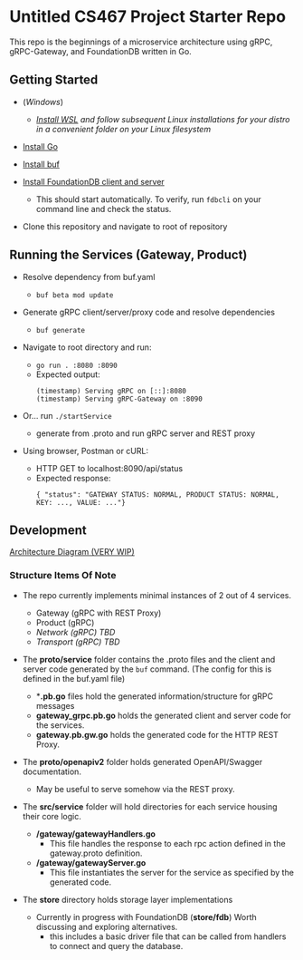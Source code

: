 # Untitled CS467 Project Starter Repo

This repo is the beginnings of a microservice architecture using gRPC, gRPC-Gateway, and FoundationDB written in Go. 

## Getting Started
- (*Windows*)
    - *[Install WSL](https://docs.microsoft.com/en-us/windows/wsl/install-win10) and follow subsequent Linux installations for your distro in a convenient folder on your Linux filesystem*

- [Install Go](https://golang.org/doc/install)

- [Install buf](https://docs.buf.build/installation/) 

- [Install FoundationDB client and server](https://apple.github.io/foundationdb/downloads.html)
    - This should start automatically. To verify, run `fdbcli` on your command line and check the status.

- Clone this repository and navigate to root of repository

## Running the Services (Gateway, Product)

- Resolve dependency from buf.yaml
    - `buf beta mod update`

- Generate gRPC client/server/proxy code and resolve dependencies
    - `buf generate`

- Navigate to root directory and run:
    - `go run . :8080 :8090`
    - Expected output: 
        ```
        (timestamp) Serving gRPC on [::]:8080
        (timestamp) Serving gRPC-Gateway on :8090
        ```

- Or... run `./startService`
    - generate from .proto and run gRPC server and REST proxy

- Using browser, Postman or cURL:
    - HTTP GET to localhost:8090/api/status
    - Expected response:
        ```
        { "status": "GATEWAY STATUS: NORMAL, PRODUCT STATUS: NORMAL, KEY: ..., VALUE: ..."}
        ```

## Development

[Architecture Diagram (VERY WIP)](https://lucid.app/lucidchart/invitations/accept/inv_0a8665be-2794-4854-8e4a-c162c88fc41e?viewport_loc=-291%2C-20%2C2718%2C1354%2C0_0)

### Structure Items Of Note
- The repo currently implements minimal instances of 2 out of 4 services.
    - Gateway (gRPC with REST Proxy)
    - Product (gRPC)
    - *Network (gRPC) TBD* 
    - *Transport (gRPC) TBD*

- The **proto/service** folder contains the .proto files and the client and server code generated by the `buf` command. (The config for this is defined in the buf.yaml file)
    - ***.pb.go** files hold the generated information/structure for gRPC messages
    - **gateway_grpc.pb.go** holds the generated client and server code for the services.
    - **gateway.pb.gw.go** holds the generated code for the HTTP REST Proxy.

- The **proto/openapiv2** folder holds generated OpenAPI/Swagger documentation.
    - May be useful to serve somehow via the REST proxy.

- The **src/service** folder will hold directories for each service housing their core logic.
    - **/gateway/gatewayHandlers.go**
        - This file handles the response to each rpc action defined in the gateway.proto definition. 
    - **/gateway/gatewayServer.go**
        - This file instantiates the server for the service as specified by the generated code. 

- The **store** directory holds storage layer implementations
    - Currently in progress with FoundationDB (**store/fdb**) Worth discussing and exploring alternatives.
        - this includes a basic driver file that can be called from handlers to connect and query the database.

    

